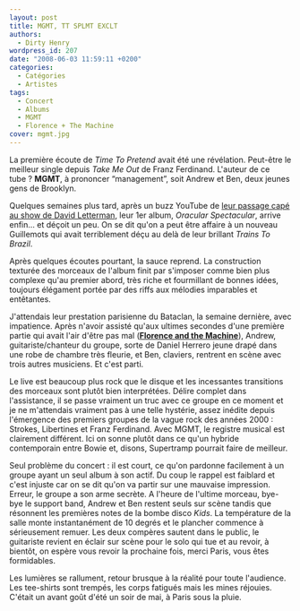 ```yaml
---
layout: post
title: MGMT, TT SPLMT EXCLT
authors:
  - Dirty Henry
wordpress_id: 207
date: "2008-06-03 11:59:11 +0200"
categories:
  - Catégories
  - Artistes
tags:
  - Concert
  - Albums
  - MGMT
  - Florence + The Machine
cover: mgmt.jpg
---
```


La première écoute de _Time To Pretend_ avait été une révélation. Peut-être le
meilleur single depuis _Take Me Out_ de Franz Ferdinand. L'auteur de ce tube ?
**MGMT**, à prononcer “management”, soit Andrew et Ben, deux jeunes gens de
Brooklyn.

Quelques semaines plus tard, après un buzz YouTube de [leur passage capé au show
de David Letterman][1], leur 1er album, _Oracular Spectacular_, arrive enfin… et
déçoit un peu. On se dit qu'on a peut être affaire à un nouveau Guillemots qui
avait terriblement déçu au delà de leur brillant _Trains To Brazil_.

Après quelques écoutes pourtant, la sauce reprend. La construction texturée des
morceaux de l'album finit par s'imposer comme bien plus complexe qu'au premier
abord, très riche et fourmillant de bonnes idées, toujours élégament portée par
des riffs aux mélodies imparables et entêtantes.

J'attendais leur prestation parisienne du Bataclan, la semaine dernière, avec
impatience. Après n'avoir assisté qu'aux ultimes secondes d'une première partie
qui avait l'air d'être pas mal ([**Florence and the Machine**][2]), Andrew,
guitariste/chanteur du groupe, sorte de Daniel Herrero jeune drapé dans une robe
de chambre très fleurie, et Ben, claviers, rentrent en scène avec trois autres
musiciens. Et c'est parti.

Le live est beaucoup plus rock que le disque et les incessantes transitions des
morceaux sont plutôt bien interprétées. Délire complet dans l'assistance, il se
passe vraiment un truc avec ce groupe en ce moment et je ne m'attendais vraiment
pas à une telle hystérie, assez inédite depuis l'émergence des premiers groupes
de la vague rock des années 2000 : Strokes, Libertines et Franz Ferdinand. Avec
MGMT, le registre musical est clairement différent. Ici on sonne plutôt dans ce
qu'un hybride contemporain entre Bowie et, disons, Supertramp pourrait faire de
meilleur.

Seul problème du concert : il est court, ce qu'on pardonne facilement à un
groupe ayant un seul album à son actif. Du coup le rappel est faiblard et c'est
injuste car on se dit qu'on va partir sur une mauvaise impression. Erreur, le
groupe a son arme secrète. A l'heure de l'ultime morceau, bye-bye le support
band, Andrew et Ben restent seuls sur scène tandis que résonnent les premières
notes de la bombe disco _Kids_. La température de la salle monte instantanément
de 10 degrés et le plancher commence à sérieusement remuer. Les deux compères
sautent dans le public, le guitariste revient en éclair sur scène pour le solo
qui tue et au revoir, à bientôt, on espère vous revoir la prochaine fois, merci
Paris, vous êtes formidables.

Les lumières se rallument, retour brusque à la réalité pour toute l'audience.
Les tee-shirts sont trempés, les corps fatigués mais les mines réjouies. C'était
un avant goût d'été un soir de mai, à Paris sous la pluie.

[1]: https://www.youtube.com/watch?v=XqzoRQv2UIU
[2]: https://fr.wikipedia.org/wiki/Florence_and_the_Machine
